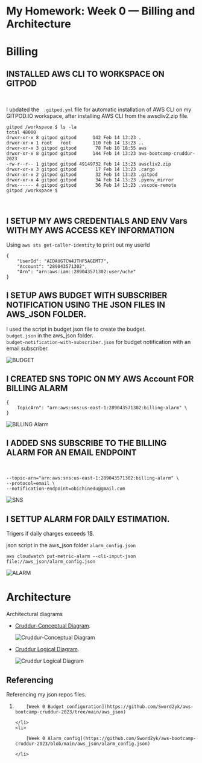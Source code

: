 <!-- Headings -->
# My Homework: Week 0 — Billing and Architecture

# Billing
<!-- Headings -->
## INSTALLED AWS CLI TO WORKSPACE ON GITPOD
<br>

I updated the ``` .gitpod.yml``` file for automatic installation of AWS CLI on my GITPOD.IO workspace, after installing AWS CLI from the awscliv2.zip file. <br>

    gitpod /workspace $ ls -la
    total 48000
    drwxr-xr-x 8 gitpod gitpod      142 Feb 14 13:23 .
    drwxr-xr-x 1 root   root        110 Feb 14 13:23 ..
    drwxr-xr-x 3 gitpod gitpod       78 Feb 10 18:55 aws
    drwxr-xr-x 8 gitpod gitpod      144 Feb 14 13:23 aws-bootcamp-cruddur-2023
    -rw-r--r-- 1 gitpod gitpod 49149732 Feb 14 13:23 awscliv2.zip
    drwxr-xr-x 3 gitpod gitpod       17 Feb 14 13:23 .cargo
    drwxr-xr-x 2 gitpod gitpod       32 Feb 14 13:23 .gitpod
    drwxr-xr-x 4 gitpod gitpod       34 Feb 14 13:23 .pyenv_mirror
    drwx------ 4 gitpod gitpod       36 Feb 14 13:23 .vscode-remote
    gitpod /workspace $ 
<br>

## I SETUP MY AWS CREDENTIALS AND ENV Vars WITH MY AWS ACCESS KEY INFORMATION

Using ```aws sts get-caller-identity``` to print out my userId
```
{
    "UserId": "AIDAUGTCW4JTHF5AGEMT7",
    "Account": "289043571302",
    "Arn": "arn:aws:iam::289043571302:user/uche"
}

```

<!-- Headings -->
## I SETUP AWS BUDGET WITH SUBSCRIBER NOTIFICATION USING THE JSON FILES IN AWS_JSON FOLDER.
I used the script in budget.json file to create the budget.<br>
```budget.json``` in the aws_json folder.<br>
```budget-notification-with-subscriber.json``` for  budget notification with an email subscriber.
<br>

![BUDGET](week_0_assets/aws_budget.png)


<!-- Headings -->
## I CREATED SNS TOPIC ON MY AWS Account FOR BILLING ALARM

    
    {
        TopicArn": "arn:aws:sns:us-east-1:289043571302:billing-alarm" \
    }
    
![BILLING Alarm](week_0_assets/billing_alarm_with_sub.png)

<!-- Headings -->
## I ADDED SNS SUBSCRIBE TO THE BILLING ALARM FOR AN EMAIL ENDPOINT
<br>

    --topic-arn="arn:aws:sns:us-east-1:289043571302:billing-alarm" \
    --protocol=email \
    --notification-endpoint=obichinedu@gmail.com

![SNS](week_0_assets/amazon_sns.png)

<!-- Headings -->
## I SETTUP ALARM FOR DAILY ESTIMATION. 
Trigers if  daily charges exceeds 1$.
<br>

json script in the aws_json folder ```alarm_config.json```
    
    aws cloudwatch put-metric-alarm --cli-input-json file://aws_json/alarm_config.json

![ALARM](week_0_assets/aws_alarm.png)

<!-- Headings -->
# Architecture
<!--Ul-->
Architectural diagrams
<ul>
<li>

[Cruddur-Conceptual Diagram](https://lucid.app/lucidchart/9690082c-0385-407c-92d3-0f8666e493ce/edit?viewport_loc=21%2C-899%2C1635%2C782%2C0_0&invitationId=inv_7e0fee76-f62a-4042-8f1f-e00ccd3b4c8f).
    
![Cruddur-Conceptual Diagram](week_0_assets/Cruddur-Conceptual%20Diagram.png)
 
</li>
<li>

[Cruddur Logical Diagram](https://lucid.app/lucidchart/393f7bd9-1f87-4954-9d30-bd21f53bd38f/edit?viewport_loc=380%2C511%2C1635%2C782%2C0_0&invitationId=inv_6d2bb1e0-909c-4ee7-a4f7-7f3927b995b8).

![Cruddur Logical Diagram](week_0_assets/Cruddur%20Logical%20Diagram.png)

</li>
</ul>

## Referencing
Referencing my json repos files.
<ol>
    <li>
        
        [Week 0 Budget configuration](https://github.com/Sword2yk/aws-bootcamp-cruddur-2023/tree/main/aws_json)
    
    </li>
    <li>
        
        [Week 0 Alarm_config](https://github.com/Sword2yk/aws-bootcamp-cruddur-2023/blob/main/aws_json/alarm_config.json)
    
    </li>
